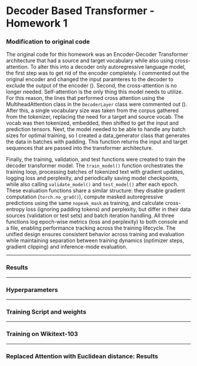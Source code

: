 # Decoder Based Transformer - Homework 1

### Modification to original code

The original code for this homework was an Encoder-Decoder Transformer architecture that had a source and target vocabulary while also using cross-attention. To alter this into a decoder only autoregressive language model, the first step was to get rid of the encoder completely. I commented out the original encoder and changed the input paramteres to the decoder to exclude the output of the encoder (). Second, the cross-attention is no longer needed. Self-attention is the only thing this model needs to utilize. For this reason, the lines that performed cross attention using the MultiheadAttention class in the `DecoderLayer` class were commented out (). After this, a single vocabulary size was taken from the corpus gathered from the tokenizer, replacing the need for a target and source vocab. The vocab was then tokenized, embedded, then shifted to get the input and prediction tensors. Next, the model needed to be able to handle any batch sizes for optimal training, so I created a data_generator class that generates the data in batches with padding. This function returns the input and target sequences that are passed into the transformer architecture. 

Finally, the training, validation, and test functions were created to train the decoder transformer model. The `train_model()` function orchestrates the training loop, processing batches of tokenized text with gradient updates, logging loss and perplexity, and periodically saving model checkpoints, while also calling `validate_model()` and `test_model()` after each epoch. These evaluation functions share a similar structure: they disable gradient computation (`torch.no_grad()`), compute masked autoregressive predictions using the same `nopeak_mask` as training, and calculate cross-entropy loss (ignoring padding tokens) and perplexity, but differ in their data sources (validation or test sets) and batch iteration handling. All three functions log epoch-wise metrics (loss and perplexity) to both console and a file, enabling performance tracking across the training lifecycle. The unified design ensures consistent behavior across training and evaluation while maintaining separation between training dynamics (optimizer steps, gradient clipping) and inference-mode evaluation.

---

### Results 

---

### Hyperparameters

---

### Training Script and weights

---

### Training on Wikitext-103

---

### Replaced Attention with Euclidean distance: Results

